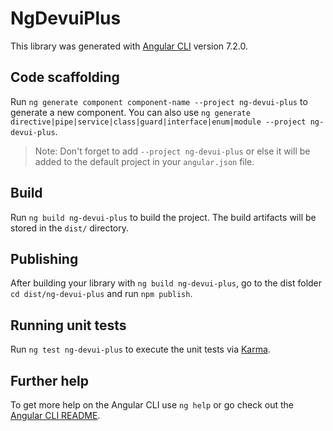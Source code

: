 # NgDevuiPlus

This library was generated with [Angular CLI](https://github.com/angular/angular-cli) version 7.2.0.

## Code scaffolding

Run `ng generate component component-name --project ng-devui-plus` to generate a new component. You can also use `ng generate directive|pipe|service|class|guard|interface|enum|module --project ng-devui-plus`.
> Note: Don't forget to add `--project ng-devui-plus` or else it will be added to the default project in your `angular.json` file. 

## Build

Run `ng build ng-devui-plus` to build the project. The build artifacts will be stored in the `dist/` directory.

## Publishing

After building your library with `ng build ng-devui-plus`, go to the dist folder `cd dist/ng-devui-plus` and run `npm publish`.

## Running unit tests

Run `ng test ng-devui-plus` to execute the unit tests via [Karma](https://karma-runner.github.io).

## Further help

To get more help on the Angular CLI use `ng help` or go check out the [Angular CLI README](https://github.com/angular/angular-cli/blob/master/README.md).
